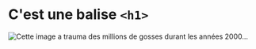# C'est une balise `<h1>` 

![Cette image a trauma des millions de gosses durant les années 2000...](https://github.com/user-attachments/assets/e9ea6d85-8a81-47e8-bcf9-fc84f37f5612)
